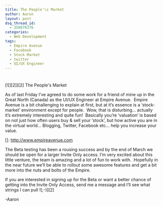 ```yaml
---
title: The People'\s Market
author: Aaron
layout: post
dsq_thread_id:
  - 350876376
categories:
  - Web Development
tags:
  - Empire Avenue
  - Facebook
  - Stock Market
  - twitter
  - UI/UX Engineer
---
```

# 

[![][2]][2]
The People's Market

As of last Friday I’ve agreed to do some work for a friend of mine up in the Great North (Canada) as the UI/UX Engineer at Empire Avenue.  Empire Avenue is a bit challenging to explain at first, but at it’s essence is a ‘stock-market’ environment except for people.  Wow, that is disturbing… actually it’s extremely interesting and quite fun!  Basically you’re ‘valuation’ is based on not just how often users buy & sell your ‘stock’, but how active you are in the virtual world… Blogging, Twitter, Facebook etc… help you increase your value.

 []: http://www.empireavenue.com

The Beta testing has been a rousing success and by the end of March we should be open for a larger Invite Only access. I’m very excited about this little venture, the team is amazing and a lot of fun to work with.  Hopefully in the near future we’ll be able to rollout some awesome features and get a bit more into the nuts and bolts of the Empire.

If you are interested in signing up for the Beta or want a better chance of getting into the Invite Only Access, send me a message and I’ll see what strings I can pull ![;-)][2]

-Aaron